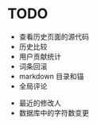 # TODO

- 查看历史页面的源代码
- 历史比较
- 用户贡献统计
- 词条回滚
- markdown 目录和锚
- 全局评论
<!-- 创建页面 -->
- 最近的修改人
- 数据库中的字符数变更

